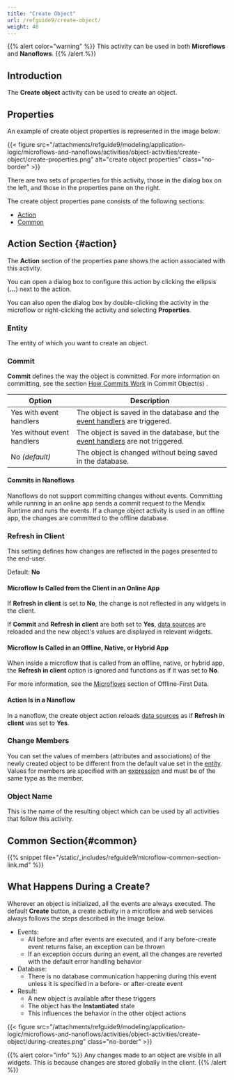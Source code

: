```yaml
---
title: "Create Object"
url: /refguide9/create-object/
weight: 40
---
```


{{% alert color="warning" %}}
This activity can be used in both **Microflows** and **Nanoflows**.
{{% /alert %}}

## Introduction

The **Create object** activity can be used to create an object.

## Properties

An example of create object properties is represented in the image below:

{{< figure src="/attachments/refguide9/modeling/application-logic/microflows-and-nanoflows/activities/object-activities/create-object/create-properties.png" alt="create object properties" class="no-border" >}}

There are two sets of properties for this activity, those in the dialog box on the left, and those in the properties pane on the right.

The create object properties pane consists of the following sections:

* [Action](#action)
* [Common](#common)

## Action Section {#action}

The **Action** section of the properties pane shows the action associated with this activity.

You can open a dialog box to configure this action by clicking the ellipsis (**…**) next to the action.

You can also open the dialog box by double-clicking the activity in the microflow or right-clicking the activity and selecting **Properties**.

### Entity

The entity of which you want to create an object.

### Commit

**Commit** defines the way the object is committed. For more information on committing, see the section [How Commits Work](/refguide9/committing-objects/#how-commits-work) in Commit Object(s) .

| Option | Description |
| --- | --- |
| Yes with event handlers | The object is saved in the database and the [event handlers](/refguide9/event-handlers/) are triggered. |
| Yes without event handlers | The object is saved in the database, but the [event handlers](/refguide9/event-handlers/) are not triggered. |
| No *(default)*  | The object is changed without being saved in the database. |

#### Commits in Nanoflows

Nanoflows do not support committing changes without events. Committing while running in an online app sends a commit request to the Mendix Runtime and runs the events. If a change object activity is used in an offline app, the changes are committed to the offline database.

### Refresh in Client

This setting defines how changes are reflected in the pages presented to the end-user.

Default: **No**

#### Microflow Is Called from the Client in an Online App

If **Refresh in client** is set to **No**, the change is not reflected in any widgets in the client.

If **Commit** and **Refresh in client** are both set to **Yes**, [data sources](/refguide9/data-sources/) are reloaded and the new object's values are displayed in relevant widgets.

#### Microflow Is Called in an Offline, Native, or Hybrid App

When inside a microflow that is called from an offline, native, or hybrid app, the **Refresh in client** option is ignored and functions as if it was set to **No**.

For more information, see the [Microflows](/refguide9/mobile/building-efficient-mobile-apps/offlinefirst-data/best-practices/#microflows) section of Offline-First Data.

#### Action Is in a Nanoflow

In a nanoflow, the create object action reloads [data sources](/refguide9/data-sources/) as if **Refresh in client** was set to **Yes**.

### Change Members

You can set the values of members (attributes and associations) of the newly created object to be different from the default value set in the [entity](/refguide9/entities/). Values for members are specified with an [expression](/refguide9/expressions/) and must be of the same type as the member.

### Object Name

This is the name of the resulting object which can be used by all activities that follow this activity.

## Common Section{#common}

{{% snippet file="/static/_includes/refguide9/microflow-common-section-link.md" %}}

## What Happens During a Create?

Wherever an object is initialized, all the events are always executed. The default **Create** button, a create activity in a microflow and web services always follows the steps described in the image below.

* Events:
    * All before and after events are executed, and if any before-create event returns false, an exception can be thrown
    * If an exception occurs during an event, all the changes are reverted with the default error handling behavior
* Database:
    * There is no database communication happening during this event unless it is specified in a before- or after-create event
* Result:
    * A new object is available after these triggers
    * The object has the **Instantiated** state
    * This influences the behavior in the other object actions

{{< figure src="/attachments/refguide9/modeling/application-logic/microflows-and-nanoflows/activities/object-activities/create-object/during-creates.png" class="no-border" >}}

{{% alert color="info" %}}
Any changes made to an object are visible in all widgets. This is because changes are stored globally in the client.
{{% /alert %}}

